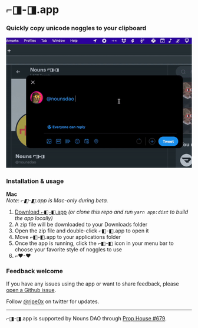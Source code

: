 # ⌐◨-◨.app
### Quickly copy unicode noggles to your clipboard
![Image](assets/copy-paste-noggles.gif)
### Installation & usage
**Mac** \
_Note: ⌐◧-◧.app is Mac-only during beta._
1. [Download ⌐◧-◧.app](dist/⌐◧-◧.app.zip) _(or clone this repo and run `yarn app:dist` to build the app locally)_
2. A zip file will be downloaded to your Downloads folder 
3. Open the zip file and double-click ⌐◧-◧.app to open it
4. Move ⌐◧-◧.app to your applications folder
5. Once the app is running, click the ⌐◧-◧ icon in your menu bar to choose your favorite style of noggles to use
6. ⌐♥-♥

### Feedback welcome
If you have any issues using the app or want to share feedback, please [open a Github issue](https://github.com/ripe0x/noggles.app/issues).

Follow [@ripe0x](https://twitter.com/ripe0x) on twitter for updates.



---

⌐◨-◨.app is supported by Nouns DAO through [Prop House #679](https://prop.house/proposal/679).